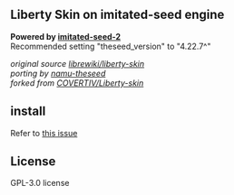 ## Liberty Skin on imitated-seed engine
**Powered by [imitated-seed-2](https://github.com/gdl-blue/imitated-seed-2)**  
Recommended setting "theseed_version" to "4.22.7^"

*original source [librewiki/liberty-skin](https://github.com/librewiki/liberty-skin)*  
*porting by [namu-theseed](https://github.com/namu-theseed/theseed-skin-liberty)*  
*forked from [COVERTIV/Liberty-skin](https://github.com/COVERTIV/Liberty-skin)*  

## install
Refer to [this issue](https://github.com/navyCarpet/imitated-skin-liberty/issues/1)

## License
GPL-3.0 license
